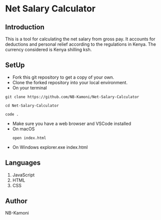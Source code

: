 # Net Salary Calculator
## Introduction
This is a tool for calculating the net salary from gross pay. It accounts for deductions and personal relief according to the regulations in Kenya. The currency considered is Kenya shilling ksh.

## SetUp
* Fork this git repository to get a copy of your own.
* Clone the forked repository into your local environment.
* On your terminal
```
git clone https://github.com/NB-Kamoni/Net-Salary-Calculator

cd Net-Salary-Calculator

code . 
```
* Make sure you have a web browser and VSCode installed
* On macOS
  ```
  open index.html
  ```
* On Windows
explorer.exe index.html

## Languages
1. JavaScript
2. HTML
3. CSS



## Author
NB-Kamoni